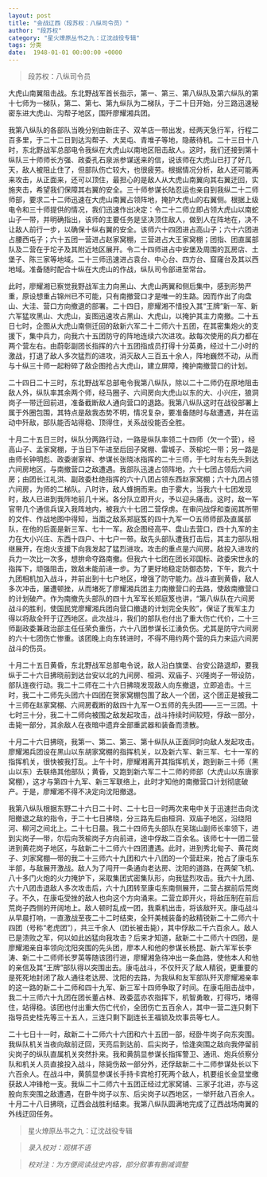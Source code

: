 ```yaml
---
layout: post
title: "会战辽西（段苏权：八纵司令员）"
author: "段苏权"
category: "星火燎原丛书之九：辽沈战役专辑"
tags: 分类
date:  1948-01-01 00:00:00 +0000
---
```


> 段苏权：八纵司令员


大虎山南翼阻击战。东北野战军首长指示，第一、第三、第八纵队及第六纵队的第十七师为一梯队，第二、第七、第九纵队为二梯队，于二十日开始，分三路迅速秘密东进大虎山、沟帮子地区，围歼廖耀湘兵团。

我第八纵队的各部队当晚分别由新庄子、双羊店一带出发，经两天急行军，行程二百多里，于二十二日到达沟帮子、大吴屯、青堆子等地，隐蔽待机。二十三日十八时，东北野战军总部电令我纵在大虎山以南地区阻击敌人。这时，我们还接到第十纵队三十师师长方强、政委孔石泉派参谋送来的信，说该师在大虎山已打了好几天，敌人被阻止住了，但部队伤亡较大，也很疲劳。根据情况分析，敌人还可能再来攻击，从正面来，还可以顶住，最担心的是敌人从大虎山南翼向其右翼迂回，实施夹击，希望我们保障其右翼的安全。三十师参谋长陆忍运也亲自到我纵二十二师师部，要求二十二师迅速在大虎山南翼占领阵地，掩护大虎山的右翼侧。根据上级电令和三十师提供的情况，我们迅速作出决定：令二十二师立即占领大虎山以南蛇山子一带，并明确指出，该师的主要任务是坚决顶住敌人，做到人在阵地在，决不让敌人前行一步，以确保十纵右翼的安全。该师六十四团进占高山子；六十六团进占腰西屯子；六十五团一营进占赵家窝棚，三营进占大王家窝棚；团指、团直属部队及二营在于坨子及其附近地区展开。令二十四师进占中安堡及周围的瓦房店、土堡子、陈三家等地域。二十三师迅速进占袁台、中心台、四方台、窟窿台及其以西地域。准备随时配合十纵在大虎山的作战，纵队司令部进至常台。

此时，廖耀湘已察觉我野战军主力向黑山、大虎山两翼和侧后集中，感到形势严重，原设想重占锦州已不可能，只有南撤营口才是唯一的生路。因而作出了向盘山、大洼、营口方向撤退的部署。二十四日，廖耀湘不惜投入其“王牌”新一军、新六军猛攻黑山、大虎山，妄图迅速攻占黑山、大虎山，以掩护其主力南撤。二十五日七时，企图从大虎山南侧迁回的敌新六军二十二师六十五团，在其密集炮火的支援下，集中兵力，向我六十五团防守的阵地连续六次进攻。敌每次使用的兵力都在两个营左右。由蔚彰副团长指挥的六十五团指成员打得十分英勇，经过十二小时的激战，打退了敌人多次猛烈的进攻，消灭敌人三百五十余人，阵地巍然不动，从而与十纵三十师一起粉碎了敌企图抢占大虎山，建立屏障，掩护南撤营口的计划。

二十四日二十三时，东北野战军总部电令我第八纵队，除以二十二师仍在原地阻击敌人外，纵队率其余两个师，经马圈子、六间房向大虎山以东的大、小兴庄，狼洞岗子一带迁回前进，准备截断敌人通向营口的退路。我第八纵队这时在战役部署上属于外圈包围，其特点是敌我态势不明，情况复杂，要准备随时与敌遭遇，并在运动中歼敌，部队能否站得稳、顶得住，关系战役能否全胜。

十月二十五日三时，纵队分两路行动，一路是纵队率领二十四师（欠一个营），经高山子、孟家窝棚，于当日下午进至后回子窝棚、雷城子、茨榆坨一带；另一路是由师长钟明彪、政委谢家祥、参谋长张晓冰指挥的二十三师，于七时左右先头到达六间房地区，与南撤营口之敌遭遇。我部队迅速占领阵地，六十七团占领后六间房；由团长江礼洪、副政委杜绝指挥的六十八团占领东西赵家窝棚；六十九团占领六间房，为师的二梯队。八时许，敌人蜂拥而来。由于雾大，当我六十七团发现时，敌人已进到我阵地前几十米。各分队立即开火，予以迎头痛击。这时，敌一军官带几个通信兵误入我阵地内，被我六十七团二营俘虏。在审问战俘和查阅其所带的文件、作战地图中得知，当面之敌系郑庭笈的四十九军一○五师师部及直属部队，在他的后面是新三军、七十一军。敌企图经高平、盘山去营口，四十九军的主力在大小兴庄、东西十四户、十七户一带。敌先头部队遭我打击后，其主力部队相继展开，在炮火支援下向我发起了猛烈进攻。攻击的重点是六间房。敌投入进攻的兵力一次比一次多，想拚命夺路南撤。但我六十七团在团长邓国标、政委宋世永的指挥下，顽强阻击，致敌未能前进一步。为了更好地稳定防御态势，下午，我六十九团相机加入战斗，并前出到十七户地区，增强了防守能力。战斗直到黄昏，敌人多次冲击，屡遭顿挫，从而堵死了廖耀湘兵团主力南撤营口的去路，使敌南撤营口的计划破产。作为南撤先头部队的四十九军军长郑庭笈也讲，“第八纵队在六间房战斗的胜利，使国民党廖耀湘兵团向营口撤退的计划完全失败”，保证了我军主力得以将敌全歼于辽西地区。此次战斗，我们的部队也付出了重大伤亡代价，二十三师副政委兼政治部主任任荣负重伤，六十八团参谋长江湧负伤。尤其是防守六间房的六十七团伤亡惨重。该团晚上向东转进时，不得不用约两个营的兵力来运六间房战斗的伤员。

十月二十五日黄昏，东北野战军总部电令说，敌人沿白旗堡、台安公路退却，要我纵于二十六日拂晓前到达台安以北的九间房、桓洞、双庙子、兴隆岗子一带设防，部队连夜行动。我二十二师在二十六日拂晓发现敌人向东撤退，立即追击。十三时，我二十二师先头团六十四团在贺家窝棚包围了敌人一个团，这个团正是被我二十三师在赵家窝棚、六间房截断的敌四十九军一○五师的先头团——三一三团。十七时三十分，我二十二师向被围之敌发起攻击，战斗持续时间较短，俘敌一部分，击毙一部分，其余敌人在夜暗中遗弃全部重武器和装备而溃散。

十月二十六日拂晓，我第一、第二、第三、第十纵队从正面同时向敌人发起攻击。廖耀湘兵团设在黑山以东胡家窝棚的指挥机关，以及新六军、新三军、七十一军的指挥机关，很快被我打乱。上午十时，廖耀湘离开其指挥机关，跑到新三十师（黑山以东）去联络其他部队；黄昏，又跑到新六军二十二师的师部（大虎山以东唐家窝棚），这才与第四十九军、新三军联络上，此时才知他的南撤营口计划彻底破产。于是，廖耀湘不得不决定向沈阳撤退。

我第八纵队根据东野二十六日二十时、二十七日一时两次来电中关于迅速拦击向沈阳撤退之敌的指令，于二十七日拂晓，分三路先后由桓洞、双庙子地区，沿绕阳河、柳河之间北上。二十七日晨。我二十四师先头部队在吴瑞山副师长率领下，进到尖岗子—带，尔后向茨榆岗子方向前进，途中俘敌二百余名。该师七十一团二营进到黄花岗子地区，与敌新二十二师六十四团遭遇。此时，进到秀北甸子、黄花岗子、刘家窝棚—带的我二十三师六十九团和六十八团的一个营赶来，抢占了康屯东半部，与敌展开激战。敌人为了闯开一条通向老达房、沈阳的道路，在两架飞机、八十多门火炮的火力掩护下，采取集团式密集队形，向我猛烈攻击。我六十九团、六十八团击退敌人多次攻击后，六十九团转至康屯东南侧展开，二营占据前后荒岗子。不久，在康屯受挫的敌人也向这个方向涌来。二营立即开火，将敌压制在前后荒岗子西侧的开阔地上。敌人顿时乱成一团，我乘机出击，将该敌歼灭。康屯战斗从早晨打响，一直激战至夜二十二时结束，全歼美械装备的敌精锐新二十二师六十四团（号称“老虎团”），共三千余人（团长被击毙），其中俘敌二千六百余人。敌人已是溃败之军，何以如此凶猛向我攻击？后来才知道，敌新二十二师六十四团，是廖耀湘亲自率领向沈阳突围的先头团，廖本人和他的参谋长杨昆、新六军军长李涛、新二十二师师长罗英等随该团行进，廖耀湘急待冲出一条血路，使他本人和他的亲信及其“王牌”部队得以突围出去。康屯战斗，不仅歼灭了敌人精锐，更重要的是死死地封闭了敌人通往老达房、沈阳的去路，为我纵和友军部队歼灭廖耀湘亲率的这一路的新二十二师和四十九军、新三军十四师争取了时间。在康屯阻击战中，我二十三师六十九团在团长董占林、政委蓝亦农指挥下，机智勇敢，打得巧，堵得住，站得稳。该团也付出重大伤亡代价，全团伤亡五百余人，其中一营二连只剩下指导员史桂先等三十五人，三连只剩下副连长王福锁及炊事员等七人。

二十七日十一时，敌新二十二师六十六团和六十五团一部，经卧牛岗子向东突围。我纵队机关当夜向敌前迂回，天亮后到达前、后尖岗子，恰逢突围之敌向我停留前尖岗子的纵队直属机关突然扑来。我和黄鹄显参谋长指挥警卫、通讯、炮兵侦察分队和机关人员直接投入战斗，除毙伤敌一部分外，还俘敌新二十二师参谋处长以下六百余人。在战斗中，黄鹄显参谋长手持卡宾枪打死两个敌人，机要组长金显堂缴获敌人冲锋枪一支。我纵二十二师六十五团正经过尤家窝铺、三家子北进，亦与这股向东突围之敌遭遇，在卧牛岗子以东、后尖岗子以西地区，一举歼敌八百余人。十月二十八日拂晓，辽西会战胜利结束。我第八纵队圆满地完成了辽西战场南翼的外线迂回任务。


> 星火燎原丛书之九：辽沈战役专辑

> *录入校对：观棋不语*

> *校对注：为方便阅读战史内容，部分叙事有删减调整*
